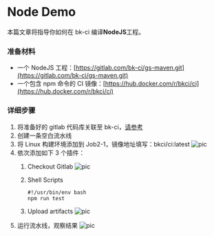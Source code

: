 # Node Demo



本篇文章将指导你如何在 bk-ci 编译**NodeJS**工程。

### 准备材料 <a id="&#x51C6;&#x5907;&#x6750;&#x6599;"></a>

* 一个 NodeJS 工程：[https://gitlab.com/bk-ci/gs-maven.git](https://gitlab.com/bk-ci/gs-maven.git)
* 一个包含 npm 命令的 CI 镜像：[https://hub.docker.com/r/bkci/ci](https://hub.docker.com/r/bkci/ci)

### 详细步骤 <a id="&#x8BE6;&#x7EC6;&#x6B65;&#x9AA4;"></a>

1. 将准备好的 gitlab 代码库关联至 bk-ci，[请参考](../link-first-repo.md)
2. 创建一条空白流水线
3. 将 Linux 构建环境添加到 Job2-1，镜像地址填写：bkci/ci:latest ![pic](https://bkdocs-1252002024.file.myqcloud.com/ZH/6.0/%E6%8C%81%E7%BB%AD%E9%9B%86%E6%88%90%E5%B9%B3%E5%8F%B0/%E4%BA%A7%E5%93%81%E7%99%BD%E7%9A%AE%E4%B9%A6/assets/examples_java_1.png)
4. 依次添加如下 3 个插件：
   1. Checkout Gitlab ![pic](https://bkdocs-1252002024.file.myqcloud.com/ZH/6.0/%E6%8C%81%E7%BB%AD%E9%9B%86%E6%88%90%E5%B9%B3%E5%8F%B0/%E4%BA%A7%E5%93%81%E7%99%BD%E7%9A%AE%E4%B9%A6/assets/quickstart_4.png)
   2. Shell Scripts

      ```text
      #!/usr/bin/env bash
      npm run test
      ```

   3. Upload artifacts ![pic](https://bkdocs-1252002024.file.myqcloud.com/ZH/6.0/%E6%8C%81%E7%BB%AD%E9%9B%86%E6%88%90%E5%B9%B3%E5%8F%B0/%E4%BA%A7%E5%93%81%E7%99%BD%E7%9A%AE%E4%B9%A6/assets/examples_node_1.png)
5. 运行流水线，观察结果 ![pic](https://bkdocs-1252002024.file.myqcloud.com/ZH/6.0/%E6%8C%81%E7%BB%AD%E9%9B%86%E6%88%90%E5%B9%B3%E5%8F%B0/%E4%BA%A7%E5%93%81%E7%99%BD%E7%9A%AE%E4%B9%A6/assets/examples_node_2.png)

